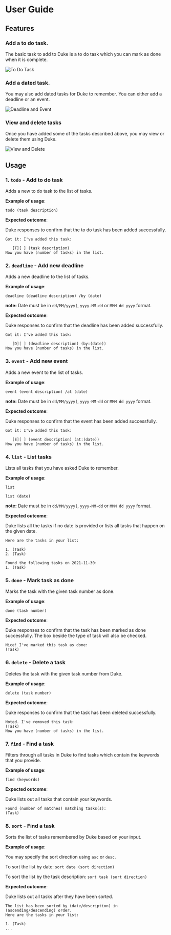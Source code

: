 # User Guide

## Features 

### Add a to do task. 
The basic task to add to Duke is a to do task which you can 
mark as done when it is complete.

![To Do Task](./Todo.png)

### Add a dated task.
You may also add dated tasks for Duke to remember. 
You can either add a deadline or an event.

![Deadline and Event](./DeadlineEvent.png)

### View and delete tasks
Once you have added some of the tasks described above, 
you may view or delete them using Duke.

![View and Delete](./ViewDelete.png)

## Usage

### 1. `todo` - Add to do task

Adds a new to do task to the list of tasks.

**Example of usage**: 

`todo (task description)`

**Expected outcome**:

Duke responses to confirm that the to do task has
been added successfully.

```
Got it: I've added this task:

   [T][ ] (task description)
Now you have (number of tasks) in the list.
```

### 2. `deadline` - Add new deadline

Adds a new deadline to the list of tasks.

**Example of usage**:

`deadline (deadline description) /by (date)`

**note:** Date must be in ``dd/MM/yyyy]``, ``yyyy-MM-dd`` or `MMM dd yyyy` format.

**Expected outcome**:

Duke responses to confirm that the deadline has
been added successfully.

```
Got it: I've added this task:

   [D][ ] (deadline description) (by:(date))
Now you have (number of tasks) in the list.
```
### 3. `event` - Add new event

Adds a new event to the list of tasks.

**Example of usage**:

`event (event description) /at (date)`

**note:** Date must be in ``dd/MM/yyyy]``, ``yyyy-MM-dd`` or `MMM dd yyyy` format.

**Expected outcome**:

Duke responses to confirm that the event has
been added successfully.

```
Got it: I've added this task:

   [E][ ] (event description) (at:(date))
Now you have (number of tasks) in the list.
```

### 4. `list` - List tasks

Lists all tasks that you have asked Duke to remember.

**Example of usage**:

`list`

`list (date)`

**note:** Date must be in ``dd/MM/yyyy]``, ``yyyy-MM-dd`` or `MMM dd yyyy` format.

**Expected outcome**:

Duke lists all the tasks if no date is provided or lists all tasks that happen on the given date.

```
Here are the tasks in your list:

1. (Task)
2. (Task)
```
```
Found the following tasks on 2021-11-30:
1. (Task)
```

### 5. `done` - Mark task as done

Marks the task with the given task number as done.

**Example of usage**:

`done (task number)`

**Expected outcome**:

Duke responses to confirm that the task has been marked
as done successfully. The box beside the type of task will 
also be checked.

```
Nice! I've marked this task as done:
(Task)
```

### 6. `delete` - Delete a task

Deletes the task with the given task number from
Duke.

**Example of usage**:

`delete (task number)`

**Expected outcome**:

Duke responses to confirm that the task has been deleted successfully. 

```
Noted. I've removed this task:
(Task)
Now you have (number of tasks) in the list.
```

### 7. `find` - Find a task

Filters through all tasks in Duke to find tasks which contain
the keywords that you provide.

**Example of usage**:

`find (keywords)`

**Expected outcome**:

Duke lists out all tasks that contain your keywords.

```
Found (number of matches) matching tasks(s):
(Task)
```

### 8. `sort` - Find a task

Sorts the list of tasks remembered by Duke based on your input.

**Example of usage**:

You may specify the sort direction using `asc` or `desc`.

To sort the list by date:
`sort date (sort direction)` 

To sort the list by the task description: `sort task (sort direction)`


**Expected outcome**:

Duke lists out all tasks after they have been sorted.

```
The list has been sorted by (date/description) in
(ascending/descending) order.
Here are the tasks in your list:

1. (Task)
...
```
